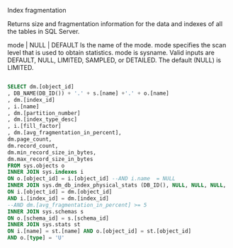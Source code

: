 
Index fragmentation


Returns size and fragmentation information for the data and indexes of all the tables in SQL Server.


mode | NULL | DEFAULT
Is the name of the mode. mode specifies the scan level that is used to obtain statistics. mode is sysname. 
Valid inputs are DEFAULT, NULL, LIMITED, SAMPLED, or DETAILED. The default (NULL) is LIMITED.


```SQL

SELECT dm.[object_id]
, DB_NAME(DB_ID()) + '.' + s.[name] +'.' + o.[name]
, dm.[index_id]
, i.[name]
, dm.[partition_number]
, dm.[index_type_desc]
, i.[fill_factor]
, dm.[avg_fragmentation_in_percent],
dm.page_count,
dm.record_count,
dm.min_record_size_in_bytes,
dm.max_record_size_in_bytes
FROM sys.objects o
INNER JOIN sys.indexes i
ON o.[object_id] = i.[object_id] --AND i.name  = NULL
INNER JOIN sys.dm_db_index_physical_stats (DB_ID(), NULL, NULL, NULL, 'SAMPLED') dm
ON i.[object_id] = dm.[object_id]
AND i.[index_id] = dm.[index_id]
--AND dm.[avg_fragmentation_in_percent] >= 5
INNER JOIN sys.schemas s
ON o.[schema_id] = s.[schema_id]
INNER JOIN sys.stats st
ON i.[name] = st.[name] AND o.[object_id] = st.[object_id]
AND o.[type] = 'U'
```
